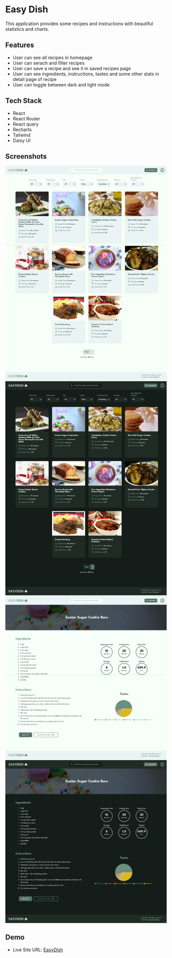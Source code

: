 # Easy Dish

This application provides some recipes and instructions with beautiful statistics and charts.

## Features

- User can see all recipes in homepage
- User can serach and filter recipes
- User can save a recipe and see it in saved recipes page
- User can see ingredients, instructions, tastes and some other stats in detail page of recipe
- User can toggle between dark and light mode

## Tech Stack

- React
- React Router
- React query
- Recharts
- Tailwind
- Daisy UI

## Screenshots

![Homepage screenshot light](/homepage-light.jpeg)
![Homepage screenshot dark](/homepage-dark.jpeg)
![Detailpage screenshot light](/detailpage-light.jpeg)
![Detailpage screenshot dark](/detailpage-dark.jpeg)

## Demo

- Live Site URL: [EasyDish](https://parsa12458.github.io/EasyDish)
